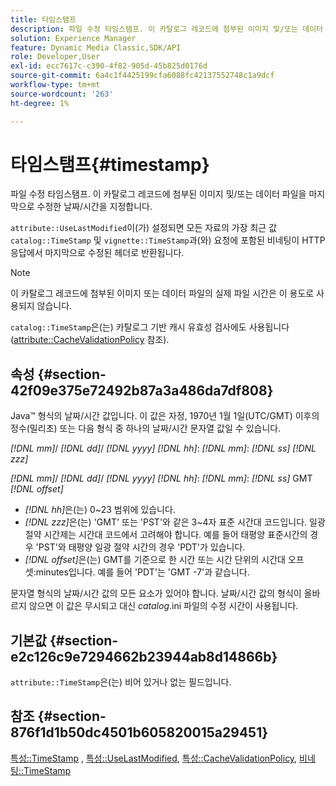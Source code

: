 ```yaml
---
title: 타임스탬프
description: 파일 수정 타임스탬프. 이 카탈로그 레코드에 첨부된 이미지 및/또는 데이터 파일을 마지막으로 수정한 날짜/시간을 지정합니다.
solution: Experience Manager
feature: Dynamic Media Classic,SDK/API
role: Developer,User
exl-id: ecc7617c-c390-4f82-905d-45b825d0176d
source-git-commit: 6a4c1f4425199cfa6088fc42137552748c1a9dcf
workflow-type: tm+mt
source-wordcount: '263'
ht-degree: 1%

---
```


# 타임스탬프{#timestamp}

파일 수정 타임스탬프. 이 카탈로그 레코드에 첨부된 이미지 및/또는 데이터 파일을 마지막으로 수정한 날짜/시간을 지정합니다.

`attribute::UseLastModified`이(가) 설정되면 모든 자료의 가장 최근 값 `catalog::TimeStamp` 및 `vignette::TimeStamp`과(와) 요청에 포함된 비네팅이 HTTP 응답에서 마지막으로 수정된 헤더로 반환됩니다.

>[!NOTE]
>
>이 카탈로그 레코드에 첨부된 이미지 또는 데이터 파일의 실제 파일 시간은 이 용도로 사용되지 않습니다.

`catalog::TimeStamp`은(는) 카탈로그 기반 캐시 유효성 검사에도 사용됩니다([attribute::CacheValidationPolicy](/help/aem-is-ir-api/ir-api/material-cat/image-rendering-api-ref/c-ir-material-catalog/c-ir-attributes-reference/r-ir-cachevalidationpolicy.md) 참조).

## 속성 {#section-42f09e375e72492b87a3a486da7df808}

Java™ 형식의 날짜/시간 값입니다. 이 값은 자정, 1970년 1월 1일(UTC/GMT) 이후의 정수(밀리초) 또는 다음 형식 중 하나의 날짜/시간 문자열 값일 수 있습니다.

*[!DNL mm]*/ *[!DNL dd]*/ *[!DNL yyyy]* *[!DNL hh]*: *[!DNL mm]*: *[!DNL ss]* *[!DNL zzz]*

*[!DNL mm]*/ *[!DNL dd]*/ *[!DNL yyyy]* *[!DNL hh]*: *[!DNL mm]*: *[!DNL ss]* GMT *[!DNL offset]*

* *[!DNL hh]*&#x200B;은(는) 0~23 범위에 있습니다.
* *[!DNL zzz]*&#x200B;은(는) &#39;GMT&#39; 또는 &#39;PST&#39;와 같은 3~4자 표준 시간대 코드입니다. 일광 절약 시간제는 시간대 코드에서 고려해야 합니다. 예를 들어 태평양 표준시간의 경우 &#39;PST&#39;와 태평양 일광 절약 시간의 경우 &#39;PDT&#39;가 있습니다.
* *[!DNL offset]*&#x200B;은(는) GMT를 기준으로 한 시간 또는 시간 단위의 시간대 오프셋:minutes입니다. 예를 들어 &#39;PDT&#39;는 &#39;GMT -7&#39;과 같습니다.

문자열 형식의 날짜/시간 값의 모든 요소가 있어야 합니다. 날짜/시간 값의 형식이 올바르지 않으면 이 값은 무시되고 대신 *catalog*.ini 파일의 수정 시간이 사용됩니다.

## 기본값 {#section-e2c126c9e7294662b23944ab8d14866b}

`attribute::TimeStamp`은(는) 비어 있거나 없는 필드입니다.

## 참조 {#section-876f1d1b50dc4501b605820015a29451}

[특성::TimeStamp](../../../../../ir-api/material-cat/image-rendering-api-ref/c-ir-material-catalog/c-ir-attributes-reference/r-ir-timestamp.md#reference-8373ad4ee03d4e4b9a8fc96cf42b3181) , [특성::UseLastModified](../../../../../ir-api/material-cat/image-rendering-api-ref/c-ir-material-catalog/c-ir-attributes-reference/r-ir-uselastmodified.md#reference-d2ab628c9e004fedbd38324866dbca1d), [특성::CacheValidationPolicy](../../../../../ir-api/material-cat/image-rendering-api-ref/c-ir-material-catalog/c-ir-attributes-reference/r-ir-cachevalidationpolicy.md#reference-2d71679733474d8aa116db6ceba87fa4), [비네팅::TimeStamp](../../../../../ir-api/material-cat/image-rendering-api-ref/c-ir-material-catalog/c-ir-vignette-map-reference/r-ir-timestamp-vignette.md#reference-d57cdd40a6a645d199dbb1d56cc85bc1)
